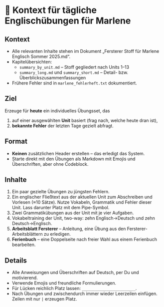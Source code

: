 # 📌 Kontext für tägliche Englischübungen für Marlene

## Kontext
- Alle relevanten Inhalte stehen im Dokument „Fersterer Stoff für Marlene Englisch Sommer 2025.md“.
- Kapitelübersichten:
  - `summary_by_unit.md` – Stoff gegliedert nach Units 1–13
  - `summary_long.md` und `summary_short.md` – Detail- bzw. Überblickszusammenfassungen
- Frühere Fehler sind in `marlene_fehlerheft.txt` dokumentiert.

## Ziel
Erzeuge für **heute** ein individuelles Übungsset, das
1. auf einer ausgewählten **Unit** basiert (frag nach, welche heute dran ist),
2. **bekannte Fehler** der letzten Tage gezielt abfragt.

## Format
- **Keinen** zusätzlichen Header erstellen – das erledigt das System.
- Starte direkt mit den Übungen als Markdown mit Emojis und Überschriften, aber ohne Codeblock.

## Inhalte
1. Ein paar gezielte Übungen zu jüngsten Fehlern.
2. Ein englischer Fließtext aus der aktuellen Unit zum Abschreiben und Vorlesen (≈10 Sätze). Nutze Vokabeln, Grammatik und Fehler dieser Unit. Lass darunter Platz mit dem Pipe-Symbol.
3. Zwei Grammatikübungen aus der Unit mit je vier Aufgaben.
4. Vokabeltraining der Unit, two-way: zehn Englisch→Deutsch und zehn Deutsch→Englisch.
5. **Arbeitsblatt Fersterer** – Anleitung, eine Übung aus den Fersterer-Arbeitsblättern zu erledigen.
6. **Ferienbuch** – eine Doppelseite nach freier Wahl aus einem Ferienbuch bearbeiten.

## Details
- Alle Anweisungen und Überschriften auf Deutsch, per Du und motivierend.
- Verwende Emojis und freundliche Formulierungen.
- Für Lücken reichlich Platz lassen: `________________________`.
- Nach Übungen und zwischendurch immer wieder Leerzeilen einfügen. Zeilen mit nur `|` erzeugen Platz.

